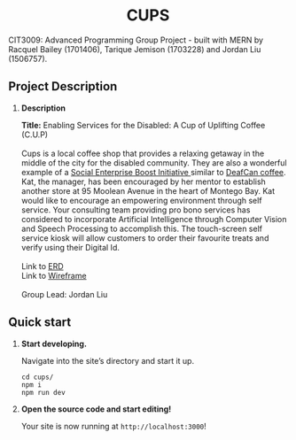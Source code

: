 <p align="center">
</p>
<h1 align="center">
  CUPS
</h1>

CIT3009: Advanced Programming Group Project - built with MERN by Racquel Bailey (1701406), Tarique Jemison (1703228) and Jordan Liu (1506757).
<br>

## Project Description
1.  **Description**

    **Title:** Enabling Services for the Disabled: A Cup of Uplifting Coffee (C.U.P) <br><br>
    Cups is a local coffee shop that provides a relaxing getaway in the middle of the city for the disabled community. They are also a wonderful example of a [Social Enterprise Boost Initiative ](https://www.micaf.gov.jm/msme-initiatives/`social-enterprise-boost-initiative-sebi)
    similar to [DeafCan coffee](https://www.deafcancoffee.com/). Kat, the manager, has been encouraged by her mentor to establish another store at 
    95 Moolean Avenue in the heart of Montego Bay. Kat would like to encourage an empowering environment through self service. Your consulting team providing pro bono services has 
    considered to incorporate Artificial Intelligence through Computer Vision and Speech Processing to accomplish this. The touch-screen self service kiosk will allow customers to 
    order their favourite treats and verify using their Digital Id.
    <br><br>
    Link to [ERD](https://gitlab.com/jordanxliu/cups/blob/master/design/CUPS_ERD.pdf) <br>
    Link to [Wireframe](https://gitlab.com/jordanxliu/cups/blob/master/design/CUPS_WIREFRAME.pdf) <br>
    <br>
    Group Lead: Jordan Liu 


## Quick start

1.  **Start developing.**

    Navigate into the site’s directory and start it up.

    ```shell
    cd cups/
    npm i
    npm run dev
    ```

2.  **Open the source code and start editing!**

    Your site is now running at `http://localhost:3000`! <br>


